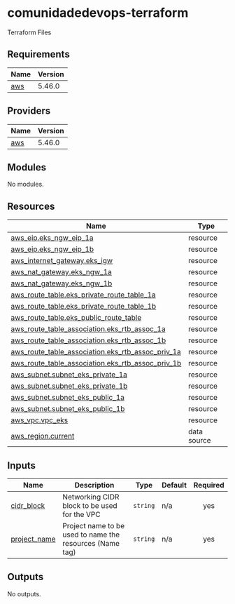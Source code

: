 # comunidadedevops-terraform
Terraform Files

<!-- BEGIN_TF_DOCS -->
## Requirements

| Name | Version |
|------|---------|
| <a name="requirement_aws"></a> [aws](#requirement\_aws) | 5.46.0 |

## Providers

| Name | Version |
|------|---------|
| <a name="provider_aws"></a> [aws](#provider\_aws) | 5.46.0 |

## Modules

No modules.

## Resources

| Name | Type |
|------|------|
| [aws_eip.eks_ngw_eip_1a](https://registry.terraform.io/providers/hashicorp/aws/5.46.0/docs/resources/eip) | resource |
| [aws_eip.eks_ngw_eip_1b](https://registry.terraform.io/providers/hashicorp/aws/5.46.0/docs/resources/eip) | resource |
| [aws_internet_gateway.eks_igw](https://registry.terraform.io/providers/hashicorp/aws/5.46.0/docs/resources/internet_gateway) | resource |
| [aws_nat_gateway.eks_ngw_1a](https://registry.terraform.io/providers/hashicorp/aws/5.46.0/docs/resources/nat_gateway) | resource |
| [aws_nat_gateway.eks_ngw_1b](https://registry.terraform.io/providers/hashicorp/aws/5.46.0/docs/resources/nat_gateway) | resource |
| [aws_route_table.eks_private_route_table_1a](https://registry.terraform.io/providers/hashicorp/aws/5.46.0/docs/resources/route_table) | resource |
| [aws_route_table.eks_private_route_table_1b](https://registry.terraform.io/providers/hashicorp/aws/5.46.0/docs/resources/route_table) | resource |
| [aws_route_table.eks_public_route_table](https://registry.terraform.io/providers/hashicorp/aws/5.46.0/docs/resources/route_table) | resource |
| [aws_route_table_association.eks_rtb_assoc_1a](https://registry.terraform.io/providers/hashicorp/aws/5.46.0/docs/resources/route_table_association) | resource |
| [aws_route_table_association.eks_rtb_assoc_1b](https://registry.terraform.io/providers/hashicorp/aws/5.46.0/docs/resources/route_table_association) | resource |
| [aws_route_table_association.eks_rtb_assoc_priv_1a](https://registry.terraform.io/providers/hashicorp/aws/5.46.0/docs/resources/route_table_association) | resource |
| [aws_route_table_association.eks_rtb_assoc_priv_1b](https://registry.terraform.io/providers/hashicorp/aws/5.46.0/docs/resources/route_table_association) | resource |
| [aws_subnet.subnet_eks_private_1a](https://registry.terraform.io/providers/hashicorp/aws/5.46.0/docs/resources/subnet) | resource |
| [aws_subnet.subnet_eks_private_1b](https://registry.terraform.io/providers/hashicorp/aws/5.46.0/docs/resources/subnet) | resource |
| [aws_subnet.subnet_eks_public_1a](https://registry.terraform.io/providers/hashicorp/aws/5.46.0/docs/resources/subnet) | resource |
| [aws_subnet.subnet_eks_public_1b](https://registry.terraform.io/providers/hashicorp/aws/5.46.0/docs/resources/subnet) | resource |
| [aws_vpc.vpc_eks](https://registry.terraform.io/providers/hashicorp/aws/5.46.0/docs/resources/vpc) | resource |
| [aws_region.current](https://registry.terraform.io/providers/hashicorp/aws/5.46.0/docs/data-sources/region) | data source |

## Inputs

| Name | Description | Type | Default | Required |
|------|-------------|------|---------|:--------:|
| <a name="input_cidr_block"></a> [cidr\_block](#input\_cidr\_block) | Networking CIDR block to be used for the VPC | `string` | n/a | yes |
| <a name="input_project_name"></a> [project\_name](#input\_project\_name) | Project name to be used to name the resources (Name tag) | `string` | n/a | yes |

## Outputs

No outputs.
<!-- END_TF_DOCS -->